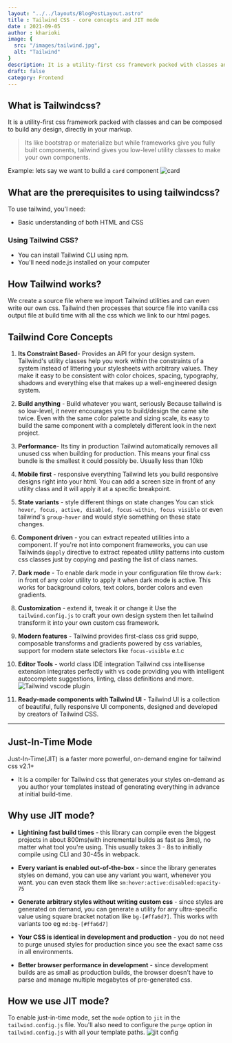 ```yaml
---
layout: "../../layouts/BlogPostLayout.astro"
title : Tailwind CSS - core concepts and JIT mode
date : 2021-09-05
author : kharioki
image: {
  src: "/images/tailwind.jpg",
  alt: "Tailwind"
}
description: It is a utility-first css framework packed with classes and can be composed to build any design, directly in your markup...
draft: false
category: Frontend
---
```


## What is Tailwindcss?
It is a utility-first css framework packed with classes and can be composed to build any design, directly in your markup.

> Its like bootstrap or materialize but while frameworks give you fully built components, tailwind gives you low-level utility classes to make your own components.

Example: lets say we want to build a `card` component 
![card](https://dev-to-uploads.s3.amazonaws.com/uploads/articles/s0usu2usiwlxv1qor8c9.png)

## What are the prerequisites to using tailwindcss?
To use tailwind, you'l need:
- Basic understanding of both HTML and CSS

### Using Tailwind CSS?
- You can install Tailwind CLI using npm.
- You'll need node.js installed on your computer

## How Tailwind works?
We create a source file where we import Tailwind utilities and can even write our own css. Tailwind then processes that source file into vanilla css output file at build time with all the css which we link to our html pages.

## Tailwind Core Concepts

1. **Its Constraint Based**- Provides an API for your design system.
Tailwind's utility classes help you work within the constraints of a system instead of littering your stylesheets with arbitrary values.
They make it easy to be consistent with color choices, spacing, typography, shadows and everything else that makes up a well-engineered design system.

2. **Build anything** - Build whatever you want, seriously
Because tailwind is so low-level, it never encourages you to build/design the came site twice. Even with the same color palette and sizing scale, its easy to build the same component with a completely different look in the next project.

3. **Performance**- Its tiny in production
Tailwind automatically removes all unused css when building for production. This means your final css bundle is the smallest it could possibly be. Usually less than 10kb

4. **Mobile first** - responsive everything
Tailwind lets you build responsive designs right into your html. You can add a screen size in front of any utility class and it will apply it at a specific breakpoint.

5. **State variants** - style different things on state changes
You can stick `hover, focus, active, disabled, focus-within, focus visible` or even tailwind's `group-hover` and would style something on these state changes.

6. **Component driven** - you can extract repeated utilities into a component.
If you're not into component frameworks, you can use Tailwinds `@apply` directive to extract repeated utility patterns into custom css classes just by copying and pasting the list of class names.

7. **Dark mode** - To enable dark mode in your configuration file throw `dark:` in front of any color utility to apply it when dark mode is active. This works for background colors, text colors, border colors and even gradients.

8. **Customization** - extend it, tweak it or change it
Use the `tailwind.config.js` to craft your own design system then let tailwind transform it into your own custom css framework.

9. **Modern features** - Tailwind provides first-class css grid suppo, composable transforms and gradients powered by css variables, support for modern state selectors like `focus-visible` e.t.c

10. **Editor Tools** - world class IDE integration
Tailwind css intellisense extension integrates perfectly with vs code providing you with intelligent autocomplete suggestions, linting, class definitions and more.
![Tailwind vscode plugin](https://dev-to-uploads.s3.amazonaws.com/uploads/articles/hp5wyiz4oi4bvgg5hhxl.png)

11. **Ready-made components with Tailwind UI** -
Tailwind UI is a collection of beautiful, fully responsive UI components, designed and developed by creators of Tailwind CSS.

_________

## Just-In-Time Mode
Just-In-Time(JIT) is a faster more powerful, on-demand engine for tailwind css v2.1+
- It is a compiler for Tailwind css that generates your styles on-demand as you author your templates instead of generating everything in advance at initial build-time.

## Why use JIT mode?
- **Lightining fast build times** - this library can compile even the biggest projects in about 800ms(with incremental builds as fast as 3ms), no matter what tool you're using. This usually takes 3 - 8s to initially compile using CLI and 30-45s in webpack.

- **Every variant is enabled out-of-the-box** - since the library generates styles on demand, you can use any variant you want, whenever you want. you can even stack them like `sm:hover:active:disabled:opacity-75`

- **Generate arbitrary styles without writing custom css** - since styles are generated on demand, you can generate a utility for any ultra-specific value using square bracket notation like `bg-[#ffa6d7]`. This works with variants too eg `md:bg-[#ffa6d7]`

- **Your CSS is identical in development and production** - you do not need to purge unused styles for production since you see the exact same css in all environments.

- **Better browser performance in development** - since development builds are as small as production builds, the browser doesn't have to parse and manage multiple megabytes of pre-generated css.

## How we use JIT mode?
To enable just-in-time mode, set the `mode` option to `jit` in the `tailwind.config.js` file.
You'll also need to configure the `purge` option in `tailwind.config.js` with all your template paths.
![jit config](https://dev-to-uploads.s3.amazonaws.com/uploads/articles/nrbng53huii6dwc7vf6z.png)
